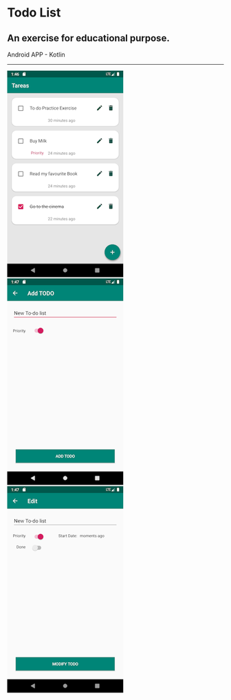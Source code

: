 # Todo List

## An exercise for educational purpose.

Android APP - Kotlin

***

![Screenshot App](https://github.com/magnoscg/Todo/blob/master/3.png)
![Screenshot App](https://github.com/magnoscg/Todo/blob/master/2.png)
![Screenshot App](https://github.com/magnoscg/Todo/blob/master/1.png)
